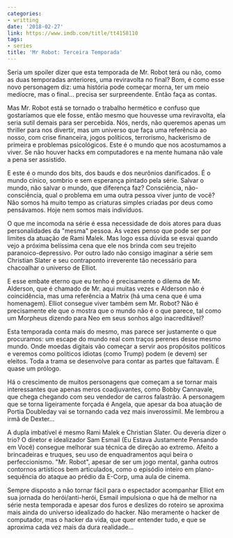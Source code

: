 ```yaml
---
categories:
- writting
date: '2018-02-27'
link: https://www.imdb.com/title/tt4158110
tags:
- series
title: 'Mr Robot: Terceira Temporada'
---
```


Seria um spoiler dizer que esta temporada de Mr. Robot terá ou não, como as duas temporadas anteriores, uma reviravolta no final? Bom, é como esse novo personagem diz: uma história pode começar morna, ter um meio medíocre, mas o final... precisa ser surpreendente. Então faça as contas.

Mas Mr. Robot está se tornado o trabalho hermético e confuso que gostaríamos que ele fosse, então mesmo que houvesse uma reviravolta, ela seria sutil demais para ser percebida. Nós, nerds, não queremos apenas um thriller para nos divertir, mas um universo que faça uma referência ao nosso, com crise financeira, jogos políticos, terrorismo, hackerismo de primeira e problemas psicológicos. Este é o mundo que nos acostumamos a viver. Se não houver hacks em computadores e na mente humana não vale a pena ser assistido.

E este é o mundo dos bits, dos bauds e dos neurônios danificados. É o mundo cínico, sombrio e sem esperança pintado pela série. Salvar o mundo, não salvar o mundo, que diferença faz? Consciência, não-consciência, qual o problema em uma outra pessoa viver junto de você? Não somos há muito tempo as criaturas simples criadas por deus como pensávamos. Hoje nem somos mais indivíduos.

O que me incomoda na série é essa necessidade de dois atores para duas personalidades da "mesma" pessoa. Às vezes penso que pode ser por limites da atuação de Rami Malek. Mas logo essa dúvida se esvai quando vejo a próxima belíssima cena que ele nos brinda com seu trejeito paranoico-depressivo. Por outro lado não consigo imaginar a série sem Christian Slater e seu contraponto irreverente tão necessário para chacoalhar o universo de Elliot.

E esse embate eterno que eu tenho é precisamente o dilema de Mr. Alderson, que é chamado de Mr. aqui muitas vezes e Alderson não é coincidência, mas uma referência a Matrix (há uma cena que é uma homenagem). Elliot consegue viver também sem Mr. Robot? Não é precisamente ele que o mostra que o mundo não é o que parece, tal como um Morpheus dizendo para Neo em seus sonhos algo inacreditável?

Esta temporada conta mais do mesmo, mas parece ser justamente o que procuramos: um escape do mundo real com traços perenes desse mesmo mundo. Onde moedas digitais vão começar a servir aos propósitos políticos e veremos como políticos idiotas (como Trump) podem (e devem) ser eleitos. Toda a trama se desenvolve para contar as partes que faltavam. É quase um prólogo.

Há o crescimento de muitos personagens que começam a se tornar mais interessantes que apenas meros coadjuvantes, como Bobby Cannavale, que chega chegando com seu vendedor de carros falastrão. A personagem que se torna ligeiramente forçada é Angela, que apesar da boa atuação de Portia Doubleday vai se tornando cada vez mais inverossímil. Me lembrou a irmã de Dexter...

A dupla imbatível é mesmo Rami Malek e Christian Slater. Ou deveria dizer o trio? O diretor e idealizador Sam Esmail (Eu Estava Justamente Pensando em Você) consegue melhorar sua técnica de direção ao extremo. Afeito a brincadeiras e truques, seu uso de enquadramentos aqui beira o perfeccionismo. "Mr. Robot", apesar de ser um jogo mental, ganha outros contornos artísticos bem articulados, como o episódio inteiro em plano-sequência do ataque ao prédio da E-Corp, uma aula de cinema.

Sempre disposto a não tornar fácil para o espectador acompanhar Elliot em sua jornada do herói/anti-herói, Esmail impulsiona o que há de melhor na série nesta temporada e apesar dos furos e deslizes do roteiro se aproxima mais ainda do universo idealizado do hacker. Não meramente o hacker de computador, mas o hacker da vida, que quer entender tudo, e que se aproxima cada vez mais da dura realidade...